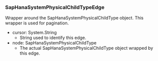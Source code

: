 ### SapHanaSystemPhysicalChildTypeEdge
Wrapper around the SapHanaSystemPhysicalChildType object. This wrapper is used for pagination.

- cursor: System.String
  - String used to identify this edge.
- node: SapHanaSystemPhysicalChildType
  - The actual SapHanaSystemPhysicalChildType object wrapped by this edge.

